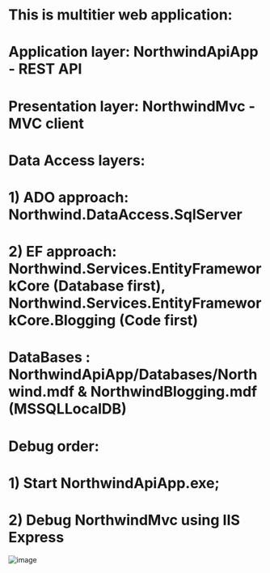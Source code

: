 # This is multitier web application:
# Application layer: NorthwindApiApp - REST API
# Presentation layer: NorthwindMvc - MVC client
# Data Access layers: 
# 1) ADO approach: Northwind.DataAccess.SqlServer
# 2) EF approach: Northwind.Services.EntityFrameworkCore (Database first), Northwind.Services.EntityFrameworkCore.Blogging (Code first)
# DataBases : NorthwindApiApp/Databases/Northwind.mdf & NorthwindBlogging.mdf (MSSQLLocalDB)
# Debug order:
# 1) Start NorthwindApiApp.exe;
# 2) Debug NorthwindMvc using IIS Express
![image](https://user-images.githubusercontent.com/62211469/188332130-0b8f8510-245c-40dd-ac9e-2f978a44a666.png)
